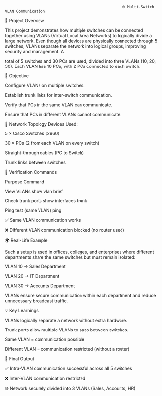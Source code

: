                                                          🌐 Multi-Switch VLAN Communication
📘 Project Overview

This project demonstrates how multiple switches can be connected together using VLANs (Virtual Local Area Networks) to logically divide a large network. Even though all devices are physically connected through 5 switches, VLANs separate the network into logical groups, improving security and management. A 

total of 5 switches and 30 PCs are used, divided into three VLANs (10, 20, 30). Each VLAN has 10 PCs, with 2 PCs connected to each switch.

🧠 Objective 

Configure VLANs on multiple switches. 

Establish trunk links for inter-switch communication. 

Verify that PCs in the same VLAN can communicate. 

Ensure that PCs in different VLANs cannot communicate.

🧩 Network Topology Devices Used:

5 × Cisco Switches (2960) 

30 × PCs (2 from each VLAN on every switch) 

Straight-through cables (PC to Switch) 

Trunk links between switches

🧰 Verification Commands

Purpose	Command

View VLANs	show vlan brief

Check trunk ports	show interfaces trunk

Ping test (same VLAN)	ping <IP>

✅ Same VLAN communication works

❌ Different VLAN communication blocked (no router used)

🌍 Real-Life Example

Such a setup is used in offices, colleges, and enterprises where different departments share the same switches but must remain isolated:

VLAN 10 → Sales Department

VLAN 20 → IT Department

VLAN 30 → Accounts Department

VLANs ensure secure communication within each department and reduce unnecessary broadcast traffic.

💡 Key Learnings

VLANs logically separate a network without extra hardware.

Trunk ports allow multiple VLANs to pass between switches.

Same VLAN = communication possible

Different VLAN = communication restricted (without a router)

🏁 Final Output

✅ Intra-VLAN communication successful across all 5 switches

❌ Inter-VLAN communication restricted

🌐 Network securely divided into 3 VLANs (Sales, Accounts, HR)

